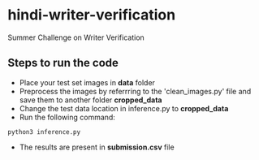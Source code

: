 # hindi-writer-verification
Summer Challenge on Writer Verification
## Steps to run the code
* Place your test set images in **data** folder
* Preprocess the images by referrring to the 'clean_images.py' file and save them to another folder **cropped_data**
* Change the test data location in inference.py to **cropped_data**
* Run the following command:
```python3
python3 inference.py 
```
* The results are present in **submission.csv** file
